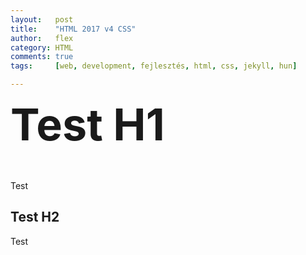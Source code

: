 ```yaml
---
layout:   post
title:    "HTML 2017 v4 CSS"
author:   flex
category: HTML
comments: true
tags:     [web, development, fejlesztés, html, css, jekyll, hun]

---
```


<style type="text/css">
	
	body, p, h1, h2, h3, h4, h5, img, ul, li, div, videocontainer {

		
	}

	h1 {
		font-size: 5em;
		margin-top: 0;
	}

	h2 { 
	
	}

</style>

# Test H1

Test

## Test H2

Test